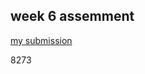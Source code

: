 ## week 6 assemment

[my submission](https://replit.com/@Akinwalexander/week-6-assignment-1#main.py)

8273
